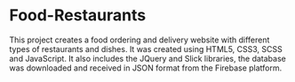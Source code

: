 # Food-Restaurants
This project creates a food ordering and delivery website with different types of restaurants and dishes. It was created using HTML5, CSS3, SCSS and JavaScript. 
It also includes the JQuery and Slick libraries, the database was downloaded and received in JSON format from the Firebase platform.
